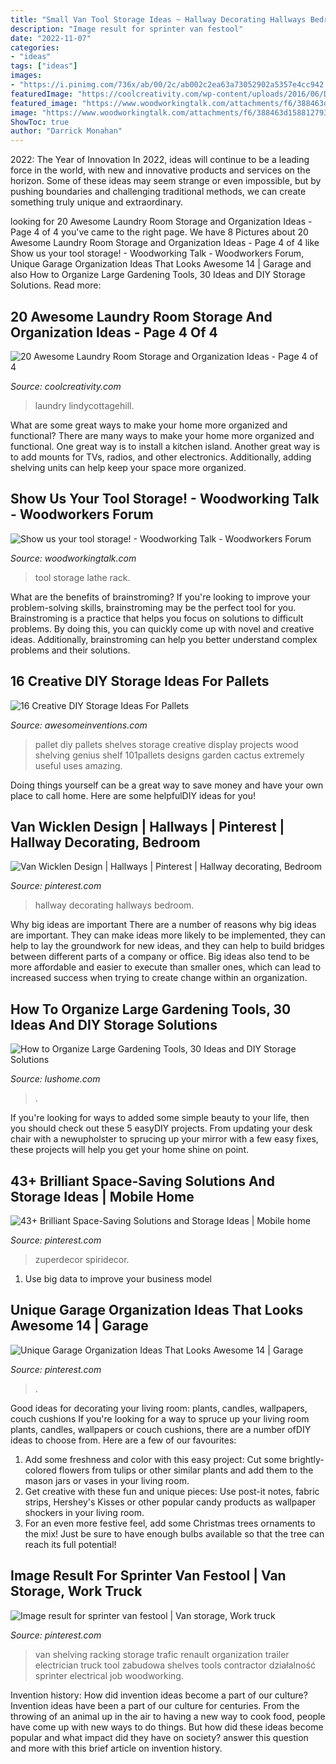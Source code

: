 ```yaml
---
title: "Small Van Tool Storage Ideas ~ Hallway Decorating Hallways Bedroom"
description: "Image result for sprinter van festool"
date: "2022-11-07"
categories:
- "ideas"
tags: ["ideas"]
images:
- "https://i.pinimg.com/736x/ab/00/2c/ab002c2ea63a73052902a5357e4cc942.jpg"
featuredImage: "https://coolcreativity.com/wp-content/uploads/2016/06/DIY-Pretty-Utility-Cabinet.jpg"
featured_image: "https://www.woodworkingtalk.com/attachments/f6/388463d1588127938-show-us-your-tool-storage-lathe-tool-rack-11.jpg"
image: "https://www.woodworkingtalk.com/attachments/f6/388463d1588127938-show-us-your-tool-storage-lathe-tool-rack-11.jpg"
ShowToc: true
author: "Darrick Monahan"
---
```



2022: The Year of Innovation
In 2022, ideas will continue to be a leading force in the world, with new and innovative products and services on the horizon. Some of these ideas may seem strange or even impossible, but by pushing boundaries and challenging traditional methods, we can create something truly unique and extraordinary.

	

		
looking for 20 Awesome Laundry Room Storage and Organization Ideas - Page 4 of 4 you've came to the right page. We have 8 Pictures about 20 Awesome Laundry Room Storage and Organization Ideas - Page 4 of 4 like Show us your tool storage! - Woodworking Talk - Woodworkers Forum, Unique Garage Organization Ideas That Looks Awesome 14 | Garage and also How to Organize Large Gardening Tools, 30 Ideas and DIY Storage Solutions. Read more:
		
    
## 20 Awesome Laundry Room Storage And Organization Ideas - Page 4 Of 4

<img loading=lazy src="https://coolcreativity.com/wp-content/uploads/2016/06/DIY-Pretty-Utility-Cabinet.jpg" onerror="this.onerror=null;this.src='https://tse3.mm.bing.net/th?id=OIP.p70XIdFIukobnPAmAhCWHwHaN2&amp;pid=15.1';" alt="20 Awesome Laundry Room Storage and Organization Ideas - Page 4 of 4">

_Source: coolcreativity.com_

>laundry lindycottagehill. 

	

What are some great ways to make your home more organized and functional?
There are many ways to make your home more organized and functional. One great way is to install a kitchen island. Another great way is to add mounts for TVs, radios, and other electronics. Additionally, adding shelving units can help keep your space more organized.

    
## Show Us Your Tool Storage! - Woodworking Talk - Woodworkers Forum

<img loading=lazy src="https://www.woodworkingtalk.com/attachments/f6/388463d1588127938-show-us-your-tool-storage-lathe-tool-rack-11.jpg" onerror="this.onerror=null;this.src='https://tse1.mm.bing.net/th?id=OIP.CK1sB2rXHQUkKz4QYKmu6gHaHj&amp;pid=15.1';" alt="Show us your tool storage! - Woodworking Talk - Woodworkers Forum">

_Source: woodworkingtalk.com_

>tool storage lathe rack. 

	

What are the benefits of brainstroming?
If you're looking to improve your problem-solving skills, brainstroming may be the perfect tool for you. Brainstroming is a practice that helps you focus on solutions to difficult problems. By doing this, you can quickly come up with novel and creative ideas. Additionally, brainstroming can help you better understand complex problems and their solutions.

    
## 16 Creative DIY Storage Ideas For Pallets

<img loading=lazy src="https://www.awesomeinventions.com/wp-content/uploads/2014/12/cactus-display-pallet.jpg" onerror="this.onerror=null;this.src='https://tse1.mm.bing.net/th?id=OIP.I1Gz7A9SnREro7EQUFEfdQHaJ3&amp;pid=15.1';" alt="16 Creative DIY Storage Ideas For Pallets">

_Source: awesomeinventions.com_

>pallet diy pallets shelves storage creative display projects wood shelving genius shelf 101pallets designs garden cactus extremely useful uses amazing. 

	

Doing things yourself can be a great way to save money and have your own place to call home. Here are some helpfulDIY ideas for you!

    
## Van Wicklen Design | Hallways | Pinterest | Hallway Decorating, Bedroom

<img loading=lazy src="https://i.pinimg.com/736x/ab/a2/63/aba263ae1cb96fd27a18fcd4e7f0f0c5--long-hallway-hallway-decorating.jpg?b=t" onerror="this.onerror=null;this.src='https://tse4.mm.bing.net/th?id=OIP.aC6_1dUsloCrpy0DX76lNAHaLH&amp;pid=15.1';" alt="Van Wicklen Design | Hallways | Pinterest | Hallway decorating, Bedroom">

_Source: pinterest.com_

>hallway decorating hallways bedroom. 

	

Why big ideas are important
There are a number of reasons why big ideas are important. They can make ideas more likely to be implemented, they can help to lay the groundwork for new ideas, and they can help to build bridges between different parts of a company or office. Big ideas also tend to be more affordable and easier to execute than smaller ones, which can lead to increased success when trying to create change within an organization.

    
## How To Organize Large Gardening Tools, 30 Ideas And DIY Storage Solutions

<img loading=lazy src="https://www.lushome.com/wp-content/uploads/2020/01/storage-ideas-gadening-tools-11.jpg" onerror="this.onerror=null;this.src='https://tse2.mm.bing.net/th?id=OIP.1GGCyq0UV2ovxBIfGfxOiwHaJ3&amp;pid=15.1';" alt="How to Organize Large Gardening Tools, 30 Ideas and DIY Storage Solutions">

_Source: lushome.com_

>. 

	

If you're looking for ways to added some simple beauty to your life, then you should check out these 5 easyDIY projects. From updating your desk chair with a newupholster to sprucing up your mirror with a few easy fixes, these projects will help you get your home shine on point.

    
## 43+ Brilliant Space-Saving Solutions And Storage Ideas | Mobile Home

<img loading=lazy src="https://i.pinimg.com/736x/ab/00/2c/ab002c2ea63a73052902a5357e4cc942.jpg" onerror="this.onerror=null;this.src='https://tse1.mm.bing.net/th?id=OIP.AvS8B1cKiUArmwfwQiJbWwHaLH&amp;pid=15.1';" alt="43+ Brilliant Space-Saving Solutions and Storage Ideas | Mobile home">

_Source: pinterest.com_

>zuperdecor spiridecor. 

	

1. Use big data to improve your business model

    
## Unique Garage Organization Ideas That Looks Awesome 14 | Garage

<img loading=lazy src="https://i.pinimg.com/736x/cf/a0/3f/cfa03fc8c7a1d971e0882454cf25e30f.jpg" onerror="this.onerror=null;this.src='https://tse1.mm.bing.net/th?id=OIP.mdnUWcwm4Lb9vCo4TAklnQHaJ3&amp;pid=15.1';" alt="Unique Garage Organization Ideas That Looks Awesome 14 | Garage">

_Source: pinterest.com_

>. 

	

Good ideas for decorating your living room: plants, candles, wallpapers, couch cushions
If you're looking for a way to spruce up your living room plants, candles, wallpapers or couch cushions, there are a number ofDIY ideas to choose from. Here are a few of our favourites: 
1. Add some freshness and color with this easy project: Cut some brightly-colored flowers from tulips or other similar plants and add them to the mason jars or vases in your living room. 
2. Get creative with these fun and unique pieces: Use post-it notes, fabric strips, Hershey's Kisses or other popular candy products as wallpaper shockers in your living room. 
3. For an even more festive feel, add some Christmas trees ornaments to the mix! Just be sure to have enough bulbs available so that the tree can reach its full potential!

    
## Image Result For Sprinter Van Festool | Van Storage, Work Truck

<img loading=lazy src="https://i.pinimg.com/736x/78/a2/a3/78a2a3e7fa4ba6b747a1160fecd61d81.jpg" onerror="this.onerror=null;this.src='https://tse3.mm.bing.net/th?id=OIP.SfFQsRz49syFVYX2bKp1fAHaNK&amp;pid=15.1';" alt="Image result for sprinter van festool | Van storage, Work truck">

_Source: pinterest.com_

>van shelving racking storage trafic renault organization trailer electrician truck tool zabudowa shelves tools contractor działalność sprinter electrical job woodworking. 

	

Invention history: How did invention ideas become a part of our culture?
Invention ideas have been a part of our culture for centuries. From the throwing of an animal up in the air to having a new way to cook food, people have come up with new ways to do things. But how did these ideas become popular and what impact did they have on society? answer this question and more with this brief article on invention history.

